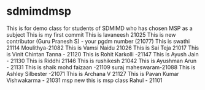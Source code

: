 # sdmimdmsp
This is for demo class for students of SDMIMD who has chosen MSP as a subject
This is my first commit 
This is lavaneesh 21025
This is new contributor (Guru Pranesh S) - your pgdm number (21077) 
This  is swathi 21114
Moulithya-21082
This is Vamsi Naidu 21026
This is Sai Teja 21017
This is Vinit Chintan Tanna - 21120
This is Rohit Karkolli -21147
This is Ayush Jain - 21130
This is Riddhi 21146
This is rushikesh 21042
This is Ayushman Arun - 21131
This is shaik mohd faizaan -21109
suraj maheswaram-21088
This is Ashley Silbester -21071
This is Archana V 21127
This is Pavan Kumar Vishwakarma - 21031
msp new
this is msp class 
Rahul - 21101
